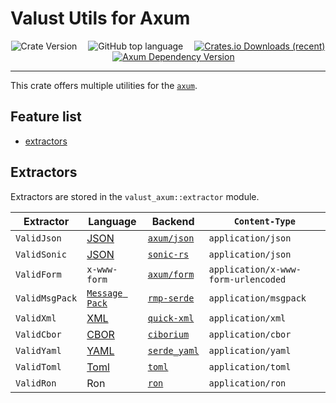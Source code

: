 # Valust Utils for Axum

<center>

<img alt="Crate Version" src="https://img.shields.io/badge/dynamic/toml?url=https%3A%2F%2Fgithub.com%2FEmbers-of-the-Fire%2Fvalust-rs%2Fraw%2Frefs%2Fheads%2Fmain%2FCargo.toml&query=%24.workspace.package.version&prefix=v%20&style=for-the-badge&label=version">&emsp;
<img alt="GitHub top language" src="https://img.shields.io/github/languages/top/embers-of-the-fire/valust-rs?style=for-the-badge&color=%23FF9B07">&emsp;
<a href="https://crates.io/crates/valust-axum">
    <img alt="Crates.io Downloads (recent)" src="https://img.shields.io/crates/dr/valust-axum?style=for-the-badge">
</a>&emsp;
<a href="https://crates.io/crates/axum">
    <img alt="Axum Dependency Version" src="https://img.shields.io/badge/dynamic/toml?url=https%3A%2F%2Fgithub.com%2FEmbers-of-the-Fire%2Fvalust-rs%2Fraw%2Frefs%2Fheads%2Fmain%2FCargo.toml&query=%24.workspace.dependencies.axum.version&prefix=v%20&style=for-the-badge&label=axum&color=%23c83895
    ">
</a>

</center>

---

This crate offers multiple utilities for the [`axum`](https://crates.io/crates/axum).

## Feature list

- [extractors](#extractors)

## Extractors

Extractors are stored in the `valust_axum::extractor` module.

| Extractor      | Language                   | Backend                    | `Content-Type`                      |
| -------------- | -------------------------- | -------------------------- | ----------------------------------- |
| `ValidJson`    | [JSON][json]               | [`axum/json`][axum/json]   | `application/json`                  |
| `ValidSonic`   | [JSON][json]               | [`sonic-rs`][sonic-rs]     | `application/json`                  |
| `ValidForm`    | `x-www-form`               | [`axum/form`][axum/form]   | `application/x-www-form-urlencoded` |
| `ValidMsgPack` | [`Message Pack`][msg-pack] | [`rmp-serde`][rmp-serde]   | `application/msgpack`               |
| `ValidXml`     | [XML][xml]                 | [`quick-xml`][quick-xml]   | `application/xml`                   |
| `ValidCbor`    | [CBOR][cbor]               | [`ciborium`][ciborium]     | `application/cbor`                  |
| `ValidYaml`    | [YAML][yaml]               | [`serde_yaml`][serde_yaml] | `application/yaml`                  |
| `ValidToml`    | [Toml][toml]               | [`toml`][toml-lib]         | `application/toml`                  |
| `ValidRon`     | Ron                        | [`ron`][ron-lib]           | `application/ron`                   |

[json]: https://www.json.org/json-en.html
[axum/json]: https://docs.rs/axum/latest/axum/struct.Json.html
[axum/form]: https://docs.rs/axum/latest/axum/struct.Form.html
[sonic-rs]: https://crates.io/crates/sonic-rs
[msg-pack]: https://msgpack.org/
[rmp-serde]: https://crates.io/crates/rmp-serde
[xml]: https://developer.mozilla.org/en-US/docs/Web/XML
[quick-xml]: https://crates.io/crates/quick-xml
[yaml]: https://yaml.org/
[serde_yaml]: https://crates.io/crates/serde_yaml
[toml]: https://toml.io/en/
[toml-lib]: https://crates.io/crates/toml
[ron-lib]: https://crates.io/crates/ron
[cbor]: https://cbor.io/
[ciborium]: https://crates.io/crates/ciborium
